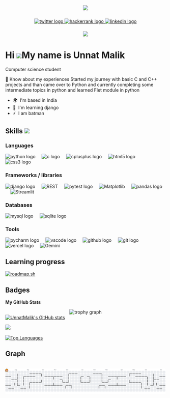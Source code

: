 <div align="center">
  <img height="150" src="https://github-production-user-asset-6210df.s3.amazonaws.com/74038190/242390524-0c7eb6ed-663b-4ce4-bfbd-18239a38ba1b.gif?X-Amz-Algorithm=AWS4-HMAC-SHA256&X-Amz-Credential=AKIAVCODYLSA53PQK4ZA%2F20250321%2Fus-east-1%2Fs3%2Faws4_request&X-Amz-Date=20250321T061219Z&X-Amz-Expires=300&X-Amz-Signature=50efa300a254853c23cc30d977f716c9aa83474b2538641189f28f46c53d18cb&X-Amz-SignedHeaders=host"  />
</div>

###

<div align="center">
  <a href="https://x.com/unnatmalik007" target="_blank">
    <img src="https://img.shields.io/static/v1?message=Twitter&logo=twitter&label=hi&color=1DA1F2&logoColor=white&labelColor=&style=for-the-badge" height="25" alt="twitter logo"  />
  </a>
  <a href="https://www.hackerrank.com/profile/parvinder221978" target="_blank">
    <img src="https://img.shields.io/static/v1?message=HackerRank&logo=hackerrank&label=&color=2EC866&logoColor=white&labelColor=&style=for-the-badge" height="25" alt="hackerrank logo"  />
  </a>
  <a href="https://www.linkedin.com/in/unnat-malik-2b90bb2b4/" target="_blank">
    <img src="https://img.shields.io/static/v1?message=LinkedIn&logo=linkedin&label=&color=0077B5&logoColor=white&labelColor=&style=for-the-badge" height="25" alt="linkedin logo"  />
  </a>
</div>

###

<div align="center">
  <img src="https://visitor-badge.laobi.icu/badge?page_id=UnnatMalik.UnnatMalik&"  />
</div>



Hi ![](https://user-images.githubusercontent.com/18350557/176309783-0785949b-9127-417c-8b55-ab5a4333674e.gif)My name is Unnat Malik
===================================================================================================================================

Computer science student


📄 Know about my experiences Started my journey with basic C and C++ projects and than came over to Python and currently completing some intermediate topics in python and learned Flet module in python

* 🌍  I'm based in India
* 🧠  I'm learning django
* ⚡  I am batman

## Skills <img src="https://user-images.githubusercontent.com/74038190/212284087-bbe7e430-757e-4901-90bf-4cd2ce3e1852.gif" height="30" />

### Languages
<div align="left">
  <img src="https://img.shields.io/badge/Python-3776AB?logo=python&logoColor=white&style=for-the-badge" height="40" alt="python logo"  />
  <img width="12" />
  <img src="https://img.shields.io/badge/C-A8B9CC?logo=c&logoColor=black&style=for-the-badge" height="40" alt="c logo"  />
  <img width="12" />
  <img src="https://img.shields.io/badge/C++-00599C?logo=cplusplus&logoColor=white&style=for-the-badge" height="40" alt="cplusplus logo"  />
  <img width="12" />
  <img src="https://img.shields.io/badge/HTML5-E34F26?logo=html5&logoColor=white&style=for-the-badge" height="40" alt="html5 logo"  />
  <img width="12" />
  <img src="https://img.shields.io/badge/CSS3-1572B6?logo=css3&logoColor=white&style=for-the-badge" height="40" alt="css3 logo"  />
</div>

### Frameworks / libraries

<div align="left">
  <img src="https://img.shields.io/badge/Django-092E20?logo=django&logoColor=white&style=for-the-badge" height="40" alt="django logo"  />
  <img width="12" />
  <img src="https://img.shields.io/badge/DJANGO-REST-ff1709?style=for-the-badge&logo=django&logoColor=white&color=ff1709&labelColor=gray" height="40" alt="REST" />
  <img width="12" />
  <img src="https://img.shields.io/badge/Pytest-0A9EDC?logo=pytest&logoColor=white&style=for-the-badge" height="40" alt="pytest logo"  />
  <img width="12" />
  <img src="https://img.shields.io/badge/Matplotlib-%23ffffff.svg?style=for-the-badge&logo=Matplotlib&logoColor=black" height="40" alt="Matplotlib" />
  <img width="12" />
  <img src="https://img.shields.io/badge/pandas-150458?logo=pandas&logoColor=white&style=for-the-badge" height="40" alt="pandas logo"  /> 
  <img width="12" />
 <img src="https://img.shields.io/badge/Streamlit-red?style=flat-square&logo=streamlit&logoColor=white" height="40" alt="Streamlit" />
</div>

### Databases

<div align="left">
  <img src="https://img.shields.io/badge/MySQL-4479A1?logo=mysql&logoColor=white&style=for-the-badge" height="40" alt="mysql logo"  />
  <img width="12" />
  <img src="https://img.shields.io/badge/SQLite-003B57?logo=sqlite&logoColor=white&style=for-the-badge" height="40" alt="sqlite logo"  />
</div>

### Tools

<div align="left">
  <img src="https://img.shields.io/badge/pycharm-143?style=for-the-badge&logo=pycharm&logoColor=black&color=black&labelColor=green" height="40" alt="pycharm logo"  />
  <img width="12" />
  <img src="https://img.shields.io/badge/Visual Studio Code-007ACC?logo=visualstudiocode&logoColor=white&style=for-the-badge" height="40" alt="vscode logo"  />
  <img width="12" />
  <img src="https://img.shields.io/badge/GitHub-181717?logo=github&logoColor=white&style=for-the-badge" height="40" alt="github logo"  />
  <img width="12" />
  <img src="https://img.shields.io/badge/Git-F05032?logo=git&logoColor=white&style=for-the-badge" height="40" alt="git logo"  />
  <img width="12" />
  <img src="https://img.shields.io/badge/Vercel-000000?logo=vercel&logoColor=white&style=for-the-badge" height="40" alt="vercel logo"  />
  <img width="12" />
  <img src="https://img.shields.io/badge/Gemini-purple?style=flat-square&logo=Google Gemini&logoColor=blue" height="40" alt="Gemini" />
</div>

###

## Learning progress 
[![roadmap.sh](https://roadmap.sh/card/wide/666c43735a1e5ea6c236ec19?variant=dark)](https://roadmap.sh)


## Badges

<b>My GitHub Stats</b>
<div align="center">
  <img src="https://github-profile-trophy.vercel.app?username=UnnatMalik&theme=dracula&column=-1&row=1&margin-w=8&margin-h=8&no-bg=false&no-frame=false&order=4" height="150" alt="trophy graph"  />
  </div>
<a href="http://www.github.com/UnnatMalik"><img src="https://github-readme-stats.vercel.app/api?username=UnnatMalik&show_icons=true&hide=&count_private=true&title_color=0891b2&text_color=ffffff&icon_color=0891b2&bg_color=1c1917&hide_border=true&show_icons=true" alt="UnnatMalik's GitHub stats" /></a>

<a href="http://www.github.com/UnnatMalik"><img src="https://github-readme-streak-stats.herokuapp.com/?user=UnnatMalik&stroke=ffffff&background=1c1917&ring=0891b2&fire=0891b2&currStreakNum=ffffff&currStreakLabel=0891b2&sideNums=ffffff&sideLabels=ffffff&dates=ffffff&hide_border=true" /></a>

<a href="https://github.com/UnnatMalik" align="left"><img src="https://github-readme-stats.vercel.app/api/top-langs/?username=UnnatMalik&langs_count=10&title_color=0891b2&text_color=ffffff&icon_color=0891b2&bg_color=1c1917&hide_border=true&locale=en&custom_title=Top%20%Languages" alt="Top Languages" /></a>
<br clear="both">

## Graph 
<br clear="both">

<picture>
  <source media="(prefers-color-scheme: dark)" srcset="https://raw.githubusercontent.com/UnnatMalik/UnnatMalik/output/pacman-contribution-graph-dark.svg">
  <source media="(prefers-color-scheme: light)" srcset="https://raw.githubusercontent.com/UnnatMalik/UnnatMalik/output/pacman-contribution-graph.svg">
  <img alt="pacman contribution graph" src="https://raw.githubusercontent.com/UnnatMalik/UnnatMalik/output/pacman-contribution-graph.svg">
</picture>

###
